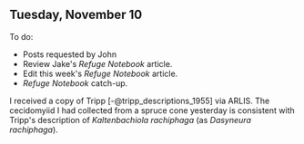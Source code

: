 
## Tuesday, November 10

To do:

* Posts requested by John
* Review Jake's *Refuge Notebook* article.
* Edit this week's *Refuge Notebook* article.
* *Refuge Notebook* catch-up.

I received a copy of Tripp [-@tripp_descriptions_1955] via ARLIS. The cecidomyiid I had collected from a spruce cone yesterday is consistent with Tripp's description of *Kaltenbachiola rachiphaga* (as *Dasyneura rachiphaga*).

